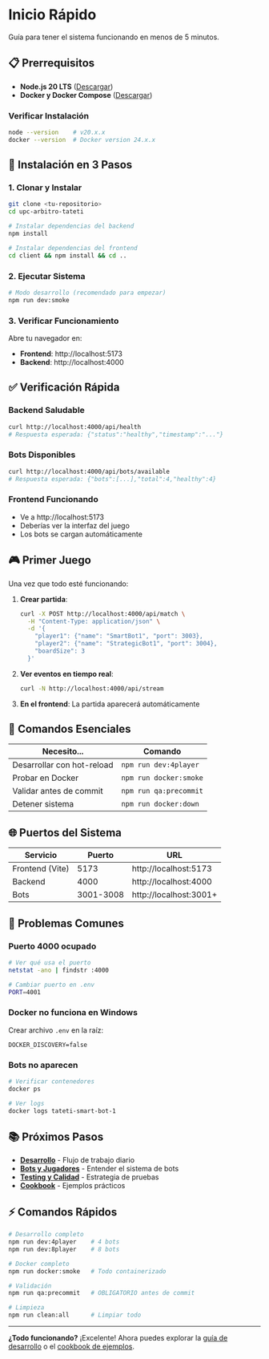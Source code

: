 # Inicio Rápido

Guía para tener el sistema funcionando en menos de 5 minutos.

## 📋 Prerrequisitos

- **Node.js 20 LTS** ([Descargar](https://nodejs.org/))
- **Docker y Docker Compose** ([Descargar](https://www.docker.com/))

### Verificar Instalación

```bash
node --version    # v20.x.x
docker --version  # Docker version 24.x.x
```

## 🚀 Instalación en 3 Pasos

### 1. Clonar y Instalar

```bash
git clone <tu-repositorio>
cd upc-arbitro-tateti

# Instalar dependencias del backend
npm install

# Instalar dependencias del frontend
cd client && npm install && cd ..
```

### 2. Ejecutar Sistema

```bash
# Modo desarrollo (recomendado para empezar)
npm run dev:smoke
```

### 3. Verificar Funcionamiento

Abre tu navegador en:
- **Frontend**: http://localhost:5173
- **Backend**: http://localhost:4000

## ✅ Verificación Rápida

### Backend Saludable

```bash
curl http://localhost:4000/api/health
# Respuesta esperada: {"status":"healthy","timestamp":"..."}
```

### Bots Disponibles

```bash
curl http://localhost:4000/api/bots/available
# Respuesta esperada: {"bots":[...],"total":4,"healthy":4}
```

### Frontend Funcionando

- Ve a http://localhost:5173
- Deberías ver la interfaz del juego
- Los bots se cargan automáticamente

## 🎮 Primer Juego

Una vez que todo esté funcionando:

1. **Crear partida**:
   ```bash
   curl -X POST http://localhost:4000/api/match \
     -H "Content-Type: application/json" \
     -d '{
       "player1": {"name": "SmartBot1", "port": 3003},
       "player2": {"name": "StrategicBot1", "port": 3004},
       "boardSize": 3
     }'
   ```

2. **Ver eventos en tiempo real**:
   ```bash
   curl -N http://localhost:4000/api/stream
   ```

3. **En el frontend**: La partida aparecerá automáticamente

## 🔧 Comandos Esenciales

| Necesito... | Comando |
|-------------|---------|
| Desarrollar con hot-reload | `npm run dev:4player` |
| Probar en Docker | `npm run docker:smoke` |
| Validar antes de commit | `npm run qa:precommit` |
| Detener sistema | `npm run docker:down` |

## 🌐 Puertos del Sistema

| Servicio | Puerto | URL |
|----------|--------|-----|
| Frontend (Vite) | 5173 | http://localhost:5173 |
| Backend | 4000 | http://localhost:4000 |
| Bots | 3001-3008 | http://localhost:3001+ |

## 🐛 Problemas Comunes

### Puerto 4000 ocupado

```bash
# Ver qué usa el puerto
netstat -ano | findstr :4000

# Cambiar puerto en .env
PORT=4001
```

### Docker no funciona en Windows

Crear archivo `.env` en la raíz:
```env
DOCKER_DISCOVERY=false
```

### Bots no aparecen

```bash
# Verificar contenedores
docker ps

# Ver logs
docker logs tateti-smart-bot-1
```

## 📚 Próximos Pasos

- **[Desarrollo](Desarrollo)** - Flujo de trabajo diario
- **[Bots y Jugadores](Bots-y-Jugadores)** - Entender el sistema de bots
- **[Testing y Calidad](Testing-y-Calidad)** - Estrategia de pruebas
- **[Cookbook](Cookbook)** - Ejemplos prácticos

## ⚡ Comandos Rápidos

```bash
# Desarrollo completo
npm run dev:4player    # 4 bots
npm run dev:8player    # 8 bots

# Docker completo
npm run docker:smoke   # Todo containerizado

# Validación
npm run qa:precommit   # OBLIGATORIO antes de commit

# Limpieza
npm run clean:all      # Limpiar todo
```

---

**¿Todo funcionando?** ¡Excelente! Ahora puedes explorar la [guía de desarrollo](Desarrollo) o el [cookbook de ejemplos](Cookbook).
